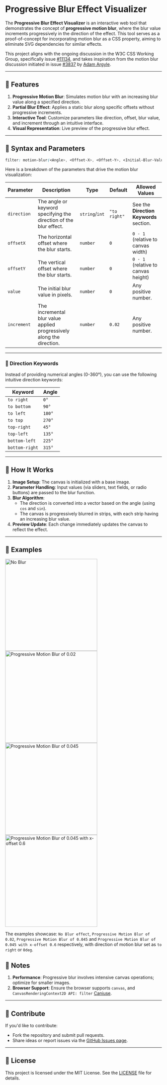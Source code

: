 # Progressive Blur Effect Visualizer  

The **Progressive Blur Effect Visualizer** is an interactive web tool that demonstrates the concept of **progressive motion blur**, where the blur value increments progressively in the direction of the effect. This tool serves as a proof-of-concept for incorporating motion blur as a CSS property, aiming to eliminate SVG dependencies for similar effects.  

This project aligns with the ongoing discussion in the W3C CSS Working Group, specifically issue [#11134](https://github.com/w3c/csswg-drafts/issues/11134), and takes inspiration from the motion blur discussion initiated in issue [#3837](https://github.com/w3c/csswg-drafts/issues/3837) by [Adam Argyle](https://github.com/argyleink).  

---

## 🚀 Features  

1. **Progressive Motion Blur**: Simulates motion blur with an increasing blur value along a specified direction.  
2. **Partial Blur Effect**: Applies a static blur along specific offsets without progressive increments.  
3. **Interactive Tool**: Customize parameters like direction, offset, blur value, and increment through an intuitive interface.  
4. **Visual Representation**: Live preview of the progressive blur effect.  

---

## 🎯 Syntax and Parameters  

```css
filter: motion-blur(<Angle>, <Offset-X>, <Offset-Y>, <Initial-Blur-Value>, <Incremental-Value>, progressive);
```

Here is a breakdown of the parameters that drive the motion blur visualization:  

| **Parameter**       | **Description**                                                                                     | **Type**        | **Default** | **Allowed Values**                 |  
|----------------------|-----------------------------------------------------------------------------------------------------|-----------------|-------------|------------------------------------|  
| `direction`          | The angle or keyword specifying the direction of the blur effect.                                  | `string`/`int`  | `"to right"` | See the **Direction Keywords** section. |  
| `offsetX`            | The horizontal offset where the blur starts.                                                       | `number`        | `0`         | `0 - 1` (relative to canvas width) |  
| `offsetY`            | The vertical offset where the blur starts.                                                         | `number`        | `0`         | `0 - 1` (relative to canvas height)|  
| `value`              | The initial blur value in pixels.                                                                  | `number`        | `0`         | Any positive number.               |  
| `increment`          | The incremental blur value applied progressively along the direction.                              | `number`        | `0.02`      | Any positive number.               |  

---

### 🧭 Direction Keywords  

Instead of providing numerical angles (0-360°), you can use the following intuitive direction keywords:  

| **Keyword**      | **Angle** |  
|-------------------|-----------|  
| `to right`        | `0°`      |  
| `to bottom`       | `90°`     |  
| `to left`         | `180°`    |  
| `to top`          | `270°`    |  
| `top-right`       | `45°`     |  
| `top-left`        | `135°`    |  
| `bottom-left`     | `225°`    |  
| `bottom-right`    | `315°`    |  

---

## 🔧 How It Works  

1. **Image Setup**: The canvas is initialized with a base image.  
2. **Parameter Handling**: Input values (via sliders, text fields, or radio buttons) are passed to the blur function.  
3. **Blur Algorithm**:  
    - The direction is converted into a vector based on the angle (using `cos` and `sin`).  
    - The canvas is progressively blurred in strips, with each strip having an increasing blur value.  
4. **Preview Update**: Each change immediately updates the canvas to reflect the effect.  

---

## 🧩 Examples 

<img width="296" alt="No Blur" src="https://github.com/user-attachments/assets/519eb3f0-0e43-4901-9cfd-1ae5830776d7">
<img width="296" alt="Progressive Motion Blur of 0.02" src="https://github.com/user-attachments/assets/324bf733-6629-4bb3-b722-f5f4487ba2a8">
<img width="296" alt="Progressive Motion Blur of 0.045" src="https://github.com/user-attachments/assets/093b9f4f-f98d-4f3c-a180-46c348606bd7">
<img width="296" alt="Progressive Motion Blur of 0.045 with x-offset 0.6" src="https://github.com/user-attachments/assets/c2d01908-d53f-4fd5-a640-333f33e5c3e0">

The examples showcase: `No Blur effect`, `Progressive Motion Blur of 0.02`, `Progressive Motion Blur of 0.045` and `Progressive Motion Blur of 0.045 with x-offset 0.6` respectively, with direction of motion blur set as `to right` or `0deg`.


## 📌 Notes  

1. **Performance**: Progressive blur involves intensive canvas operations; optimize for smaller images.  
2. **Browser Support**: Ensure the browser supports `canvas`, and `CanvasRenderingContext2D API: filter` [Caniuse](https://caniuse.com/mdn-api_canvasrenderingcontext2d_filter).  

---

## 🙌 Contribute  

If you'd like to contribute:  

- Fork the repository and submit pull requests.  
- Share ideas or report issues via the [GitHub Issues page](https://github.com/yashrajbharti/progressive-motion-blur/issues).  

---

## 📜 License  

This project is licensed under the MIT License. See the [LICENSE](LICENSE) file for details.  
